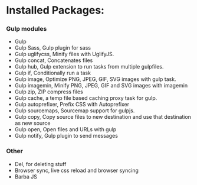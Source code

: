 # Installed Packages:


### Gulp modules
- Gulp
- Gulp Sass, Gulp plugin for sass
- Gulp uglifycss, Minify files with UglifyJS.
- Gulp concat, Concatenates files
- Gulp hub, Gulp extension to run tasks from multiple gulpfiles.
- Gulp if, Conditionally run a task
- Gulp image, Optimize PNG, JPEG, GIF, SVG images with gulp task.
- Gulp imagemin, Minify PNG, JPEG, GIF and SVG images with imagemin
- Gulp zip, ZIP compress files
- Gulp cache, a temp file based caching proxy task for gulp.
- Gulp autoprefixer, Prefix CSS with Autoprefixer
- Gulp sourcemaps, Sourcemap support for gulpjs.
- Gulp copy, Copy source files to new destination and use that destination as new source
- Gulp open, Open files and URLs with gulp
- Gulp notify, Gulp plugin to send messages



### Other
- Del, for deleting stuff
- Browser sync, live css reload and browser syncing
- Barba JS
